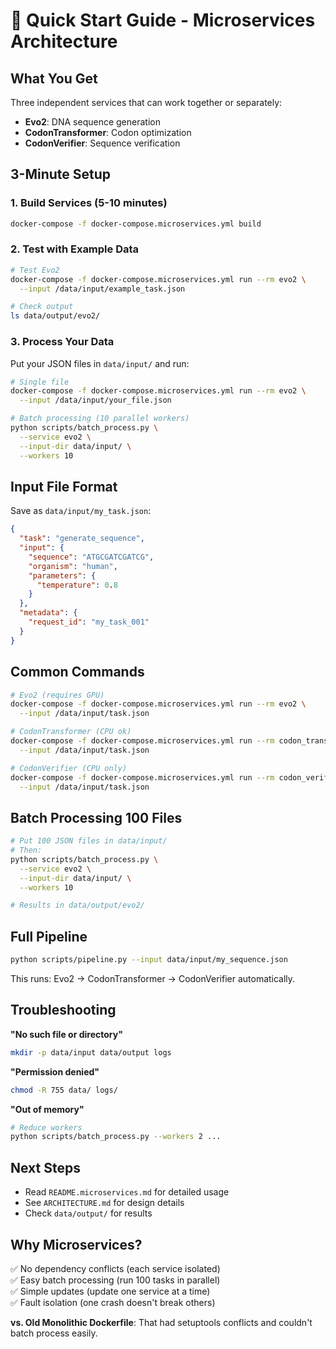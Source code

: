 # 🚀 Quick Start Guide - Microservices Architecture

## What You Get

Three independent services that can work together or separately:
- **Evo2**: DNA sequence generation
- **CodonTransformer**: Codon optimization  
- **CodonVerifier**: Sequence verification

## 3-Minute Setup

### 1. Build Services (5-10 minutes)

```bash
docker-compose -f docker-compose.microservices.yml build
```

### 2. Test with Example Data

```bash
# Test Evo2
docker-compose -f docker-compose.microservices.yml run --rm evo2 \
  --input /data/input/example_task.json

# Check output
ls data/output/evo2/
```

### 3. Process Your Data

Put your JSON files in `data/input/` and run:

```bash
# Single file
docker-compose -f docker-compose.microservices.yml run --rm evo2 \
  --input /data/input/your_file.json

# Batch processing (10 parallel workers)
python scripts/batch_process.py \
  --service evo2 \
  --input-dir data/input/ \
  --workers 10
```

## Input File Format

Save as `data/input/my_task.json`:

```json
{
  "task": "generate_sequence",
  "input": {
    "sequence": "ATGCGATCGATCG",
    "organism": "human",
    "parameters": {
      "temperature": 0.8
    }
  },
  "metadata": {
    "request_id": "my_task_001"
  }
}
```

## Common Commands

```bash
# Evo2 (requires GPU)
docker-compose -f docker-compose.microservices.yml run --rm evo2 \
  --input /data/input/task.json

# CodonTransformer (CPU ok)
docker-compose -f docker-compose.microservices.yml run --rm codon_transformer \
  --input /data/input/task.json

# CodonVerifier (CPU only)
docker-compose -f docker-compose.microservices.yml run --rm codon_verifier \
  --input /data/input/task.json
```

## Batch Processing 100 Files

```bash
# Put 100 JSON files in data/input/
# Then:
python scripts/batch_process.py \
  --service evo2 \
  --input-dir data/input/ \
  --workers 10

# Results in data/output/evo2/
```

## Full Pipeline

```bash
python scripts/pipeline.py --input data/input/my_sequence.json
```

This runs: Evo2 → CodonTransformer → CodonVerifier automatically.

## Troubleshooting

**"No such file or directory"**
```bash
mkdir -p data/input data/output logs
```

**"Permission denied"**
```bash
chmod -R 755 data/ logs/
```

**"Out of memory"**
```bash
# Reduce workers
python scripts/batch_process.py --workers 2 ...
```

## Next Steps

- Read `README.microservices.md` for detailed usage
- See `ARCHITECTURE.md` for design details
- Check `data/output/` for results

## Why Microservices?

✅ No dependency conflicts (each service isolated)  
✅ Easy batch processing (run 100 tasks in parallel)  
✅ Simple updates (update one service at a time)  
✅ Fault isolation (one crash doesn't break others)

**vs. Old Monolithic Dockerfile**: That had setuptools conflicts and couldn't batch process easily.

